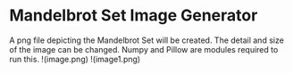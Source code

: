 # Mandelbrot Set Image Generator
A png file depicting the Mandelbrot Set will be created. The detail and size of the image can be changed. Numpy and Pillow are modules required to run this.
!(image.png)
!(image1.png)
